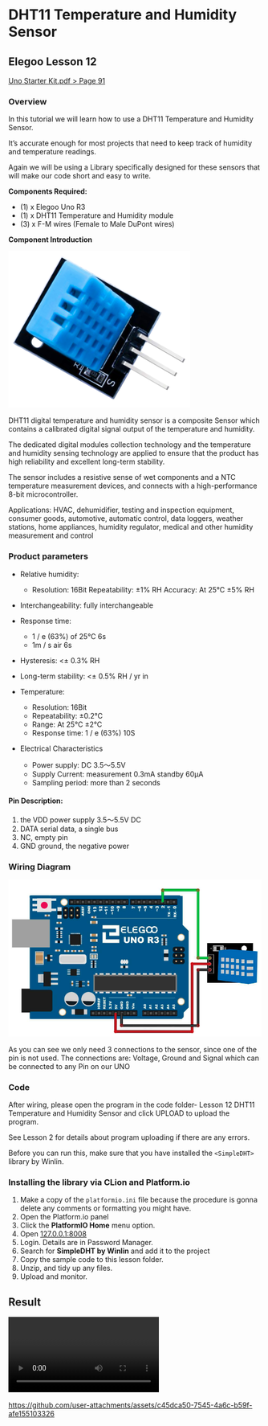 # DHT11 Temperature and Humidity Sensor

## Elegoo Lesson 12

[Uno Starter Kit.pdf > Page 91](../../docs/UNO%20Starter%20Kit.pdf)

### Overview

In this tutorial we will learn how to use a DHT11 Temperature and Humidity Sensor.

It’s accurate enough for most projects that need to keep track of humidity and temperature readings.

Again we will be using a Library specifically designed for these sensors that will make our code short and easy to write.

**Components Required:**

* (1) x Elegoo Uno R3
* (1) x DHT11 Temperature and Humidity module
* (3) x F-M wires (Female to Male DuPont wires)

**Component Introduction**

![DHT11 Temperature and Humidity Sensor](temp_sensor_1.png)

DHT11 digital temperature and humidity sensor is a composite Sensor which contains a calibrated digital signal output of the temperature and humidity.

The dedicated digital modules collection technology and the temperature and humidity sensing technology are applied to ensure that the product has high reliability and excellent long-term stability.

The sensor includes a resistive sense of wet components and a NTC temperature measurement devices, and connects with a high-performance 8-bit microcontroller.

Applications: HVAC, dehumidifier, testing and inspection equipment, consumer goods, automotive, automatic control, data loggers, weather stations, home appliances, humidity regulator, medical and other humidity measurement and control

### Product parameters

* Relative humidity:

  * Resolution: 16Bit
    Repeatability: ±1% RH
    Accuracy: At 25℃ ±5% RH
* Interchangeability: fully interchangeable
* Response time:

  * 1 / e (63%) of 25℃ 6s
  * 1m / s air 6s
* Hysteresis: <± 0.3% RH
* Long-term stability: <± 0.5% RH / yr in
* Temperature:

  * Resolution: 16Bit
  * Repeatability: ±0.2℃
  * Range: At 25℃ ±2℃
  * Response time: 1 / e (63%) 10S
* Electrical Characteristics

  * Power supply: DC 3.5～5.5V
  * Supply Current: measurement 0.3mA standby 60μA
  * Sampling period: more than 2 seconds

#### Pin Description:

1. the VDD power supply 3.5～5.5V DC
2. DATA serial data, a single bus
3. NC, empty pin
4. GND ground, the negative power

### Wiring Diagram

![temp_sensor wiring diagram](temp_sensor_2.png)

As you can see we only need 3 connections to the sensor, since one of the pin is not used.
The connections are: Voltage, Ground and Signal which can be connected to any Pin on our UNO

### Code

After wiring, please open the program in the code folder- Lesson 12 DHT11 Temperature and Humidity Sensor and click UPLOAD to upload the program.

See Lesson 2 for details about program uploading if there are any errors.

Before you can run this, make sure that you have installed the `<SimpleDHT>` library by Winlin.

### Installing the library via CLion and Platform.io

1. Make a copy of the `platformio.ini` file because the procedure is gonna delete any comments or formatting you might have.
2. Open the Platform.io panel
3. Click the **PlatformIO Home** menu option.
4. Open [127.0.0.1:8008](http://127.0.0.1:8008)
5. Login. Details are in Password Manager.
6. Search for **SimpleDHT by Winlin** and add it to the project
7. Copy the sample code to  this lesson folder.
8. Unzip, and tidy up any files.
9. Upload and monitor.

## Result

![proof](temp_sensor.mp4)

https://github.com/user-attachments/assets/c45dca50-7545-4a6c-b59f-afe155103326
